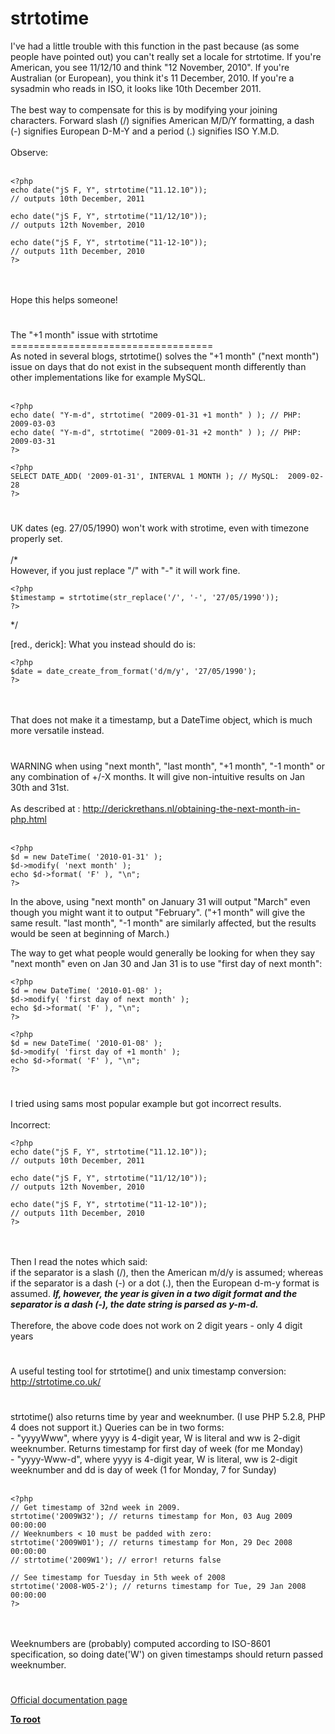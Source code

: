 # strtotime



I&apos;ve had a little trouble with this function in the past because (as some people have pointed out) you can&apos;t really set a locale for strtotime. If you&apos;re American, you see 11/12/10 and think "12 November, 2010". If you&apos;re Australian (or European), you think it&apos;s 11 December, 2010. If you&apos;re a sysadmin who reads in ISO, it looks like 10th December 2011.<br><br>The best way to compensate for this is by modifying your joining characters. Forward slash (/) signifies American M/D/Y formatting, a dash (-) signifies European D-M-Y and a period (.) signifies ISO Y.M.D.<br><br>Observe:<br><br>

```
<?php
echo date("jS F, Y", strtotime("11.12.10"));
// outputs 10th December, 2011

echo date("jS F, Y", strtotime("11/12/10"));
// outputs 12th November, 2010

echo date("jS F, Y", strtotime("11-12-10"));
// outputs 11th December, 2010  
?>
```
<br><br>Hope this helps someone!  

#

The "+1 month" issue with strtotime<br>===================================<br>As noted in several blogs, strtotime() solves the "+1 month" ("next month") issue on days that do not exist in the subsequent month differently than other implementations like for example MySQL.<br><br>

```
<?php
echo date( "Y-m-d", strtotime( "2009-01-31 +1 month" ) ); // PHP:  2009-03-03
echo date( "Y-m-d", strtotime( "2009-01-31 +2 month" ) ); // PHP:  2009-03-31
?>
```




```
<?php
SELECT DATE_ADD( '2009-01-31', INTERVAL 1 MONTH ); // MySQL:  2009-02-28
?>
```
  

#

UK dates (eg. 27/05/1990) won&apos;t work with strotime, even with timezone properly set. <br><br>/*<br>However, if you just replace "/" with "-" it will work fine.<br>

```
<?php
$timestamp = strtotime(str_replace('/', '-', '27/05/1990'));
?>
```

*/

[red., derick]: What you instead should do is:



```
<?php
$date = date_create_from_format('d/m/y', '27/05/1990');
?>
```
<br><br>That does not make it a timestamp, but a DateTime object, which is much more versatile instead.  

#

WARNING when using "next month", "last month", "+1 month",  "-1 month" or any combination of +/-X months. It will give non-intuitive results on Jan 30th and 31st. <br><br>As described at : http://derickrethans.nl/obtaining-the-next-month-in-php.html<br><br>

```
<?php
$d = new DateTime( '2010-01-31' );
$d->modify( 'next month' );
echo $d->format( 'F' ), "\n";
?>
```


In the above, using "next month" on January 31 will output "March" even though you might want it to output "February". ("+1 month" will give the same result. "last month", "-1 month" are similarly affected, but the results would be seen at beginning of March.)

The way to get what people would generally be looking for when they say "next month" even on Jan 30 and Jan 31 is to use "first day of next month":



```
<?php
$d = new DateTime( '2010-01-08' );
$d->modify( 'first day of next month' );
echo $d->format( 'F' ), "\n";
?>
```




```
<?php
$d = new DateTime( '2010-01-08' );
$d->modify( 'first day of +1 month' );
echo $d->format( 'F' ), "\n";
?>
```
  

#

I tried using sams most popular example but got incorrect results.<br><br>Incorrect:<br>

```
<?php 
echo date("jS F, Y", strtotime("11.12.10")); 
// outputs 10th December, 2011 

echo date("jS F, Y", strtotime("11/12/10")); 
// outputs 12th November, 2010 

echo date("jS F, Y", strtotime("11-12-10")); 
// outputs 11th December, 2010  
?>
```
 <br><br>Then I read the notes which said:<br>if the separator is a slash (/), then the American m/d/y is assumed; whereas if the separator is a dash (-) or a dot (.), then the European d-m-y format is assumed. ***If, however, the year is given in a two digit format and the separator is a dash (-), the date string is parsed as y-m-d.***<br><br>Therefore, the above code does not work on 2 digit years - only 4 digit years  

#

A useful testing tool for strtotime() and unix timestamp conversion:<br>http://strtotime.co.uk/  

#

strtotime() also returns time by year and weeknumber. (I use PHP 5.2.8, PHP 4 does not support it.) Queries can be in two forms:<br>- "yyyyWww", where yyyy is 4-digit year, W is literal and ww is 2-digit weeknumber. Returns timestamp for first day of week (for me Monday)<br>- "yyyy-Www-d", where yyyy is 4-digit year, W is literal, ww is 2-digit weeknumber and dd is day of week (1 for Monday, 7 for Sunday) <br><br>

```
<?php
// Get timestamp of 32nd week in 2009.
strtotime('2009W32'); // returns timestamp for Mon, 03 Aug 2009 00:00:00
// Weeknumbers < 10 must be padded with zero:
strtotime('2009W01'); // returns timestamp for Mon, 29 Dec 2008 00:00:00
// strtotime('2009W1'); // error! returns false

// See timestamp for Tuesday in 5th week of 2008
strtotime('2008-W05-2'); // returns timestamp for Tue, 29 Jan 2008 00:00:00
?>
```
<br><br>Weeknumbers are (probably) computed according to ISO-8601 specification, so doing date(&apos;W&apos;) on given timestamps should return passed weeknumber.  

#

[Official documentation page](https://www.php.net/manual/en/function.strtotime.php)

**[To root](/README.md)**